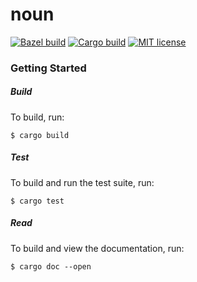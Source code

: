 # noun

[![Bazel build](https://github.com/mcevoypeter/noun/actions/workflows/bazel.yml/badge.svg)](https://github.com/mcevoypeter/noun/actions/workflows/bazel.yml)
[![Cargo build](https://github.com/mcevoypeter/noun/actions/workflows/cargo.yml/badge.svg)](https://github.com/mcevoypeter/noun/actions/workflows/cargo.yml)
[![MIT license](https://img.shields.io/badge/license-MIT-blue.svg)](./LICENSE.txt)

### Getting Started

##### Build

To build, run:
```console
$ cargo build
```

##### Test

To build and run the test suite, run:
```console
$ cargo test
```

##### Read

To build and view the documentation, run:
```console
$ cargo doc --open
```
